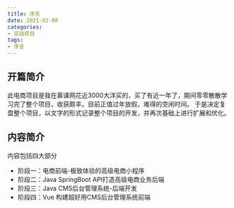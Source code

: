 ```yaml
---
title: 序言
date: 2021-02-08
categories:
- 实战项目
tags:
- 序言
---
```

## 开篇简介
此电商项目是我在慕课网花近3000大洋买的，买了有近一年了，期间零零散散学习完了整个项目，收获颇丰。目前正值过年放假，难得的空闲时间。
于是决定复盘整个项目，以文字的形式记录整个项目的开发，并再次基础上进行扩展和优化。
## 内容简介
内容包括四大部分

* 阶段一：电商前端-极致体验的高级电商小程序
* 阶段二：Java SpringBoot API打造高级电商业务后端
* 阶段三：Java CMS后台管理系统-后端开发
* 阶段四：Vue 构建超好用CMS后台管理系统前端
